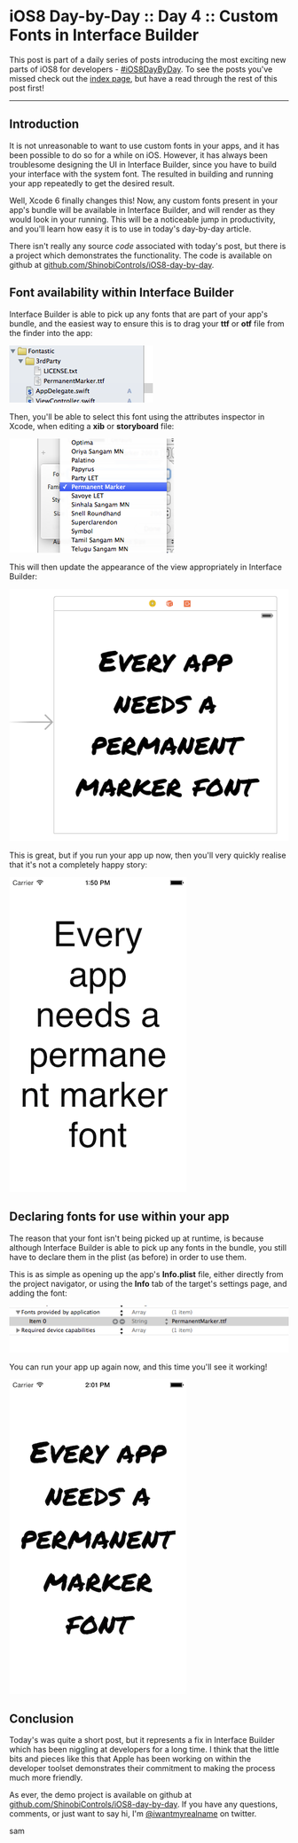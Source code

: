 # iOS8 Day-by-Day :: Day 4 :: Custom Fonts in Interface Builder

This post is part of a daily series of posts introducing the most exciting new
parts of iOS8 for developers - [#iOS8DayByDay](https://twitter.com/search?q=%23iOS8DayByDay).
To see the posts you've missed check out the [index page](http://shinobicontrols.com/iOS8DayByDay),
but have a read through the rest of this post first!

---

## Introduction

It is not unreasonable to want to use custom fonts in your apps, and it has been
possible to do so for a while on iOS. However, it has always been troublesome
designing the UI in Interface Builder, since you have to build your interface
with the system font. The resulted in building and running your app repeatedly
to get the desired result.

Well, Xcode 6 finally changes this! Now, any custom fonts present in your app's
bundle will be available in Interface Builder, and will render as they would
look in your running. This will be a noticeable jump in productivity, and you'll
learn how easy it is to use in today's day-by-day article.

There isn't really any source _code_ associated with today's post, but there is
a project which demonstrates the functionality. The code is available on github
at [github.com/ShinobiControls/iOS8-day-by-day](https://github.com/ShinobiControls/iOS8-day-by-day).

## Font availability within Interface Builder

Interface Builder is able to pick up any fonts that are part of your app's bundle,
and the easiest way to ensure this is to drag your __ttf__ or __otf__ file from
the finder into the app:

![Font Installation](assets/font-installation-in-ib.png)

Then, you'll be able to select this font using the attributes inspector in Xcode,
when editing a __xib__ or __storyboard__ file:

![Font Selection](assets/font-selection-in-ib.png)

This will then update the appearance of the view appropriately in Interface
Builder:

![Font Appearing in IB](assets/font-appearing-in-ib.png)

This is great, but if you run your app up now, then you'll very quickly realise
that it's not a completely happy story:

![Font not working](assets/font-not-working-portrait.png)

## Declaring fonts for use within your app

The reason that your font isn't being picked up at runtime, is because although
Interface Builder is able to pick up any fonts in the bundle, you still have to
declare them in the plist (as before) in order to use them.

This is as simple as opening up the app's __Info.plist__ file, either directly
from the project navigator, or using the __Info__ tab of the target's settings
page, and adding the font:

![Adding font to PList](assets/font-added-to-plist.png)

You can run your app up again now, and this time you'll see it working!

![Font working](assets/font-working-portrait.png)

## Conclusion

Today's was quite a short post, but it represents a fix in Interface Builder which
has been niggling at developers for a long time. I think that the little bits
and pieces like this that Apple has been working on within the developer toolset
demonstrates their commitment to making the process much more friendly.

As ever, the demo project is available on github at
[github.com/ShinobiControls/iOS8-day-by-day](https://github.com/ShinobiControls/iOS8-day-by-day).
If you have any questions, comments, or just want to say hi, I'm
[@iwantmyrealname](https://twitter.com/iwantmyrealname) on twitter.

sam
